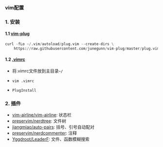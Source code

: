 ### vim配置

### 1. 安装

#### 1.1 [vim-plug](https://github.com/junegunn/vim-plug)

```python
curl -fLo ~/.vim/autoload/plug.vim --create-dirs \
    https://raw.githubusercontent.com/junegunn/vim-plug/master/plug.vim
```

#### 1.2 [.vimrc](https://github.com/weizhixiaoyi/vimrc/blob/master/.vimrc)

+ 将.vimrc文件放到主目录`~/`

+ `vim .vimrc`

+ `PlugInstall`

### 2. 插件

+ [vim-airline/vim-airline](https://github.com/vim-airline/vim-airline): 状态栏
+ [preservim/nerdtree](https://github.com/preservim/nerdtree): 文件树
+ [jiangmiao/auto-pairs](https://github.com/jiangmiao/auto-pairs): 括号、引号自动配对
+ [preservim/nerdcommenter](https://github.com/preservim/nerdcommenter): 注释
+ [Yggdroot/LeaderF](https://github.com/Yggdroot/LeaderF): 文件、函数模糊搜索

